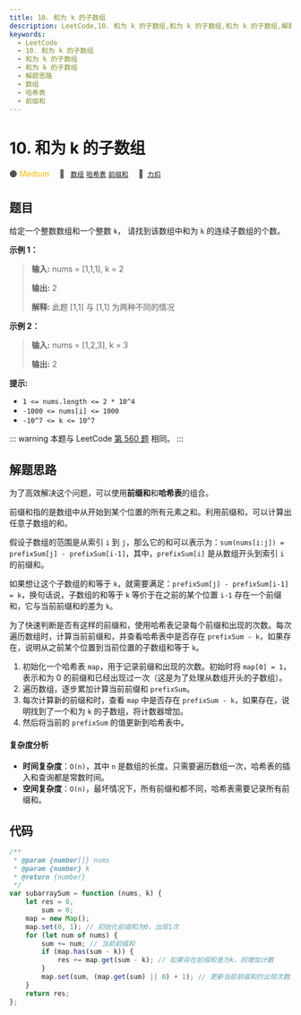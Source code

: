 ```yaml
---
title: 10. 和为 k 的子数组
description: LeetCode,10. 和为 k 的子数组,和为 k 的子数组,和为 k 的子数组,解题思路,数组,哈希表,前缀和
keywords:
  - LeetCode
  - 10. 和为 k 的子数组
  - 和为 k 的子数组
  - 和为 k 的子数组
  - 解题思路
  - 数组
  - 哈希表
  - 前缀和
---
```


# 10. 和为 k 的子数组

🟠 <font color=#ffb800>Medium</font>&emsp; 🔖&ensp; [`数组`](/tag/array.md) [`哈希表`](/tag/hash-table.md) [`前缀和`](/tag/prefix-sum.md)&emsp; 🔗&ensp;[`力扣`](https://leetcode.cn/problems/QTMn0o)

## 题目

给定一个整数数组和一个整数 `k`， 请找到该数组中和为 `k` 的连续子数组的个数。

**示例 1：**

> **输入:** nums = [1,1,1], k = 2
>
> **输出:** 2
>
> **解释:** 此题 [1,1] 与 [1,1] 为两种不同的情况

**示例 2：**

> **输入:** nums = [1,2,3], k = 3
>
> **输出:** 2

**提示:**

- `1 <= nums.length <= 2 * 10^4`
- `-1000 <= nums[i] <= 1000`
- `-10^7 <= k <= 10^7`

::: warning
本题与 LeetCode [第 560 题](../problem/0560.md) 相同。
:::

## 解题思路

为了高效解决这个问题，可以使用**前缀和**和**哈希表**的组合。

前缀和指的是数组中从开始到某个位置的所有元素之和。利用前缀和，可以计算出任意子数组的和。

假设子数组的范围是从索引 `i` 到 `j`，那么它的和可以表示为：`sum(nums[i:j]) = prefixSum[j] - prefixSum[i-1]`，其中，`prefixSum[i]` 是从数组开头到索引 `i` 的前缀和。

如果想让这个子数组的和等于 `k`，就需要满足：`prefixSum[j] - prefixSum[i-1] = k`，换句话说，子数组的和等于 `k` 等价于在之前的某个位置 `i-1` 存在一个前缀和，它与当前前缀和的差为 `k`。

为了快速判断是否有这样的前缀和，使用哈希表记录每个前缀和出现的次数。每次遍历数组时，计算当前前缀和，并查看哈希表中是否存在 `prefixSum - k`，如果存在，说明从之前某个位置到当前位置的子数组和等于 `k`。

1. 初始化一个哈希表 `map`，用于记录前缀和出现的次数。初始时将 `map[0] = 1`，表示和为 0 的前缀和已经出现过一次（这是为了处理从数组开头的子数组）。
2. 遍历数组，逐步累加计算当前前缀和 `prefixSum`。
3. 每次计算新的前缀和时，查看 `map` 中是否存在 `prefixSum - k`，如果存在，说明找到了一个和为 `k` 的子数组，将计数器增加。
4. 然后将当前的 `prefixSum` 的值更新到哈希表中。

#### 复杂度分析

- **时间复杂度**：`O(n)`，其中 `n` 是数组的长度。只需要遍历数组一次，哈希表的插入和查询都是常数时间。
- **空间复杂度**：`O(n)`，最坏情况下，所有前缀和都不同，哈希表需要记录所有前缀和。

## 代码

```javascript
/**
 * @param {number[]} nums
 * @param {number} k
 * @return {number}
 */
var subarraySum = function (nums, k) {
	let res = 0,
		sum = 0;
	map = new Map();
	map.set(0, 1); // 初始化前缀和为0，出现1次
	for (let num of nums) {
		sum += num; // 当前前缀和
		if (map.has(sum - k)) {
			res += map.get(sum - k); // 如果存在前缀和差为k，则增加计数
		}
		map.set(sum, (map.get(sum) || 0) + 1); // 更新当前前缀和的出现次数
	}
	return res;
};
```
